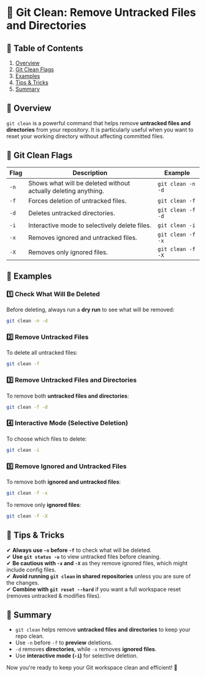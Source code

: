 # 📄 Git Clean: Remove Untracked Files and Directories  

## 📌 Table of Contents  

1. [Overview](#overview)  
2. [Git Clean Flags](#git-clean-flags)  
3. [Examples](#examples)  
4. [Tips & Tricks](#tips--tricks)  
5. [Summary](#summary)  

## 📌 Overview  

`git clean` is a powerful command that helps remove **untracked files and directories** from your repository. It is particularly useful when you want to reset your working directory without affecting committed files.  

## 📌 Git Clean Flags  

| Flag | Description | Example |
|------|------------|---------|
| `-n` | Shows what will be deleted without actually deleting anything. | `git clean -n -d` |
| `-f` | Forces deletion of untracked files. | `git clean -f` |
| `-d` | Deletes untracked directories. | `git clean -f -d` |
| `-i` | Interactive mode to selectively delete files. | `git clean -i` |
| `-x` | Removes ignored and untracked files. | `git clean -f -x` |
| `-X` | Removes only ignored files. | `git clean -f -X` |

## 📌 Examples  

### 1️⃣ Check What Will Be Deleted  

Before deleting, always run a **dry run** to see what will be removed:  

```bash
git clean -n -d
```  

### 2️⃣ Remove Untracked Files  

To delete all untracked files:  

```bash
git clean -f
```  

### 3️⃣ Remove Untracked Files and Directories  

To remove both **untracked files and directories**:  

```bash
git clean -f -d
```  

### 4️⃣ Interactive Mode (Selective Deletion)  

To choose which files to delete:  

```bash
git clean -i
```  

### 5️⃣ Remove Ignored and Untracked Files  

To remove both **ignored and untracked files**:  

```bash
git clean -f -x
```  

To remove only **ignored files**:  

```bash
git clean -f -X
```  

## 📌 Tips & Tricks  

✔ **Always use `-n` before `-f`** to check what will be deleted.  
✔ **Use `git status -u`** to view untracked files before cleaning.  
✔ **Be cautious with `-x` and `-X`** as they remove ignored files, which might include config files.  
✔ **Avoid running `git clean` in shared repositories** unless you are sure of the changes.  
✔ **Combine with `git reset --hard`** if you want a full workspace reset (removes untracked & modifies files).  

## 📌 Summary  

- `git clean` helps remove **untracked files and directories** to keep your repo clean.  
- Use `-n` before `-f` to **preview** deletions.  
- `-d` removes **directories**, while `-x` removes **ignored files**.  
- Use **interactive mode (`-i`)** for selective deletion.  

Now you're ready to keep your Git workspace clean and efficient! 🚀  

